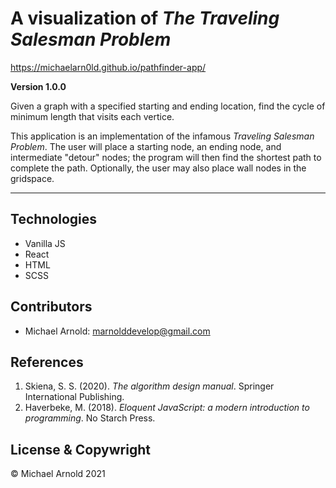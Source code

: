 # A visualization of _The Traveling Salesman Problem_

https://michaelarn0ld.github.io/pathfinder-app/

**Version 1.0.0**

Given a graph with a specified starting and ending location, find the cycle of minimum length that visits each vertice.

This application is an implementation of the infamous _Traveling Salesman Problem_. The user will place a starting node, an ending node, and intermediate "detour" nodes; the program will then find the shortest path to complete the path. Optionally, the user may also place wall nodes in the gridspace.

---

## Technologies

- Vanilla JS
- React
- HTML
- SCSS

## Contributors

- Michael Arnold: <marnolddevelop@gmail.com>

## References

1. Skiena, S. S. (2020). _The algorithm design manual_. Springer International Publishing.
2. Haverbeke, M. (2018). _Eloquent JavaScript: a modern introduction to programming_. No Starch Press.

## License & Copywright

© Michael Arnold 2021
